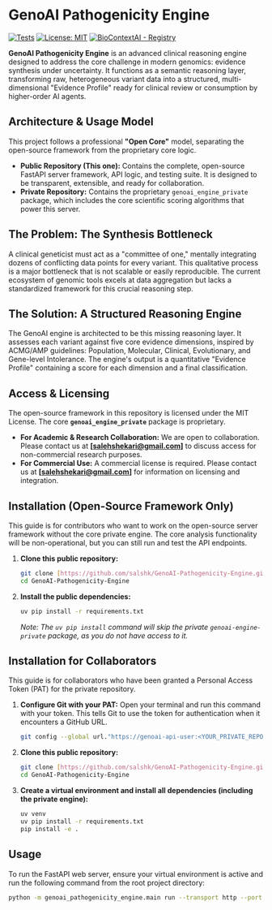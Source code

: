 # GenoAI Pathogenicity Engine

[![Tests](https://img.shields.io/github/actions/workflow/status/salshk/GenoAI-Pathogenicity-Engine/test.yaml?branch=main)](https://github.com/salshk/GenoAI-Pathogenicity-Engine/actions/workflows/test.yaml)
[![License: MIT](https://img.shields.io/badge/License-MIT-yellow.svg)](https://opensource.org/licenses/MIT)
[![BioContextAI - Registry](https://img.shields.io/badge/Registry-package?style=flat&label=BioContextAI&labelColor=%23fff&color=%233555a1&link=https%3A%2F%2Fbiocontext.ai%2Fregistry)](https://biocontext.ai/registry)

**GenoAI Pathogenicity Engine** is an advanced clinical reasoning engine designed to address the core challenge in modern genomics: evidence synthesis under uncertainty. It functions as a semantic reasoning layer, transforming raw, heterogeneous variant data into a structured, multi-dimensional "Evidence Profile" ready for clinical review or consumption by higher-order AI agents.

## Architecture & Usage Model

This project follows a professional **"Open Core"** model, separating the open-source framework from the proprietary core logic.

* **Public Repository (This one):** Contains the complete, open-source FastAPI server framework, API logic, and testing suite. It is designed to be transparent, extensible, and ready for collaboration.
* **Private Repository:** Contains the proprietary `genoai_engine_private` package, which includes the core scientific scoring algorithms that power this server.

## The Problem: The Synthesis Bottleneck

A clinical geneticist must act as a "committee of one," mentally integrating dozens of conflicting data points for every variant. This qualitative process is a major bottleneck that is not scalable or easily reproducible. The current ecosystem of genomic tools excels at data aggregation but lacks a standardized framework for this crucial reasoning step.

## The Solution: A Structured Reasoning Engine

The GenoAI engine is architected to be this missing reasoning layer. It assesses each variant against five core evidence dimensions, inspired by ACMG/AMP guidelines: Population, Molecular, Clinical, Evolutionary, and Gene-level Intolerance. The engine's output is a quantitative "Evidence Profile" containing a score for each dimension and a final classification.

## Access & Licensing

The open-source framework in this repository is licensed under the MIT License. The core **`genoai_engine_private`** package is proprietary.

* **For Academic & Research Collaboration:** We are open to collaboration. Please contact us at **[salehshekari@gmail.com]** to discuss access for non-commercial research purposes.
* **For Commercial Use:** A commercial license is required. Please contact us at **[salehshekari@gmail.com]** for information on licensing and integration.

## Installation (Open-Source Framework Only)

This guide is for contributors who want to work on the open-source server framework without the core private engine. The core analysis functionality will be non-operational, but you can still run and test the API endpoints.

1.  **Clone this public repository:**
    ```bash
    git clone [https://github.com/salshk/GenoAI-Pathogenicity-Engine.git](https://github.com/salshk/GenoAI-Pathogenicity-Engine.git)
    cd GenoAI-Pathogenicity-Engine
    ```
2.  **Install the public dependencies:**
    ```bash
    uv pip install -r requirements.txt
    ```
    *Note: The `uv pip install` command will skip the private `genoai-engine-private` package, as you do not have access to it.*

## Installation for Collaborators

This guide is for collaborators who have been granted a Personal Access Token (PAT) for the private repository.

1.  **Configure Git with your PAT:** Open your terminal and run this command with your token. This tells Git to use the token for authentication when it encounters a GitHub URL.
    ```bash
    git config --global url."https://genoai-api-user:<YOUR_PRIVATE_REPO_TOKEN>@github.com".insteadOf "[https://github.com](https://github.com)"
    ```
2.  **Clone this public repository:**
    ```bash
    git clone [https://github.com/salshk/GenoAI-Pathogenicity-Engine.git](https://github.com/salshk/GenoAI-Pathogenicity-Engine.git)
    cd GenoAI-Pathogenicity-Engine
    ```
3.  **Create a virtual environment and install all dependencies (including the private engine):**
    ```bash
    uv venv
    uv pip install -r requirements.txt
    pip install -e .
    ```

## Usage

To run the FastAPI web server, ensure your virtual environment is active and run the following command from the root project directory:
```bash
python -m genoai_pathogenicity_engine.main run --transport http --port 8001
